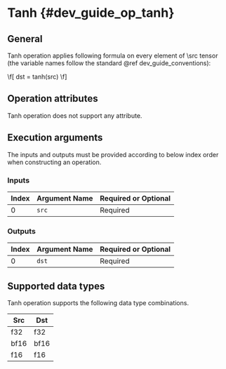 Tanh {#dev_guide_op_tanh}
=========================

## General

Tanh operation applies following formula on every element of \src tensor (the
variable names follow the standard @ref dev_guide_conventions):

\f[ dst = tanh(src) \f]

## Operation attributes

Tanh operation does not support any attribute.

## Execution arguments

The inputs and outputs must be provided according to below index order when
constructing an operation.

### Inputs

Index | Argument Name | Required or Optional
-- | -- | --
0|`src` | Required

### Outputs

Index | Argument Name | Required or Optional
-- | -- | --
0|`dst` |Required

## Supported data types

Tanh operation supports the following data type combinations.

Src | Dst
-- | --
f32 | f32
bf16 | bf16
f16 | f16
